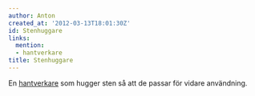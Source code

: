 ```yaml
---
author: Anton
created_at: '2012-03-13T18:01:30Z'
id: Stenhuggare
links:
  mention:
  - hantverkare
title: Stenhuggare
---
```


En [hantverkare] som hugger sten så att de passar för vidare användning.

  [hantverkare]: hantverkare
